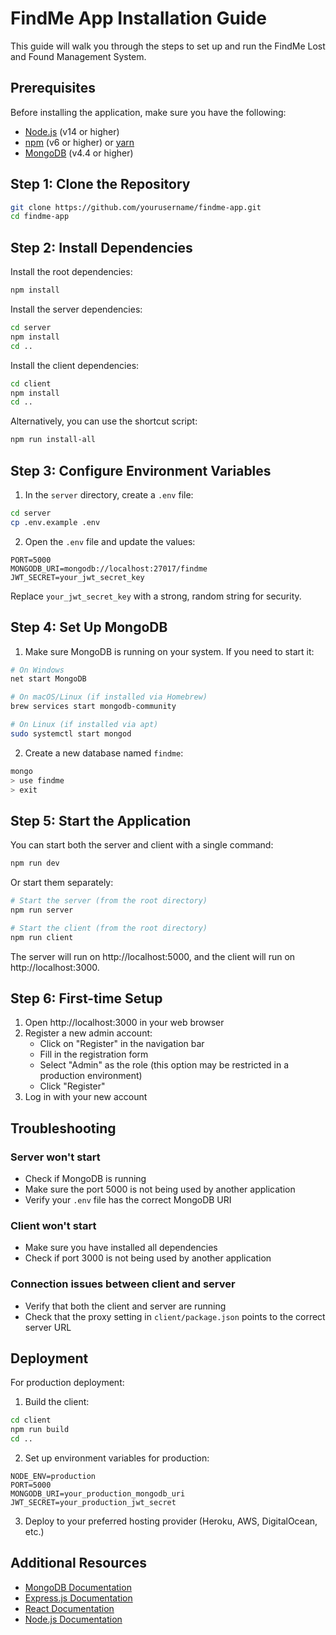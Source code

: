 # FindMe App Installation Guide

This guide will walk you through the steps to set up and run the FindMe Lost and Found Management System.

## Prerequisites

Before installing the application, make sure you have the following:

- [Node.js](https://nodejs.org/) (v14 or higher)
- [npm](https://www.npmjs.com/) (v6 or higher) or [yarn](https://yarnpkg.com/)
- [MongoDB](https://www.mongodb.com/try/download/community) (v4.4 or higher)

## Step 1: Clone the Repository

```bash
git clone https://github.com/yourusername/findme-app.git
cd findme-app
```

## Step 2: Install Dependencies

Install the root dependencies:

```bash
npm install
```

Install the server dependencies:

```bash
cd server
npm install
cd ..
```

Install the client dependencies:

```bash
cd client
npm install
cd ..
```

Alternatively, you can use the shortcut script:

```bash
npm run install-all
```

## Step 3: Configure Environment Variables

1. In the `server` directory, create a `.env` file:

```bash
cd server
cp .env.example .env
```

2. Open the `.env` file and update the values:

```
PORT=5000
MONGODB_URI=mongodb://localhost:27017/findme
JWT_SECRET=your_jwt_secret_key
```

Replace `your_jwt_secret_key` with a strong, random string for security.

## Step 4: Set Up MongoDB

1. Make sure MongoDB is running on your system. If you need to start it:

```bash
# On Windows
net start MongoDB

# On macOS/Linux (if installed via Homebrew)
brew services start mongodb-community

# On Linux (if installed via apt)
sudo systemctl start mongod
```

2. Create a new database named `findme`:

```bash
mongo
> use findme
> exit
```

## Step 5: Start the Application

You can start both the server and client with a single command:

```bash
npm run dev
```

Or start them separately:

```bash
# Start the server (from the root directory)
npm run server

# Start the client (from the root directory)
npm run client
```

The server will run on http://localhost:5000, and the client will run on http://localhost:3000.

## Step 6: First-time Setup

1. Open http://localhost:3000 in your web browser
2. Register a new admin account:
   - Click on "Register" in the navigation bar
   - Fill in the registration form
   - Select "Admin" as the role (this option may be restricted in a production environment)
   - Click "Register"
3. Log in with your new account

## Troubleshooting

### Server won't start

- Check if MongoDB is running
- Make sure the port 5000 is not being used by another application
- Verify your `.env` file has the correct MongoDB URI

### Client won't start

- Make sure you have installed all dependencies
- Check if port 3000 is not being used by another application

### Connection issues between client and server

- Verify that both the client and server are running
- Check that the proxy setting in `client/package.json` points to the correct server URL

## Deployment

For production deployment:

1. Build the client:

```bash
cd client
npm run build
cd ..
```

2. Set up environment variables for production:

```
NODE_ENV=production
PORT=5000
MONGODB_URI=your_production_mongodb_uri
JWT_SECRET=your_production_jwt_secret
```

3. Deploy to your preferred hosting provider (Heroku, AWS, DigitalOcean, etc.)

## Additional Resources

- [MongoDB Documentation](https://docs.mongodb.com/)
- [Express.js Documentation](https://expressjs.com/)
- [React Documentation](https://reactjs.org/docs/getting-started.html)
- [Node.js Documentation](https://nodejs.org/en/docs/)
